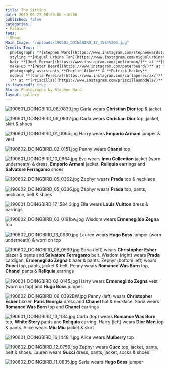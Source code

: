 ```yaml
---
title: The Sitting
date: 2019-06-27 08:30:00 +10:00
published: false
categories:
- Fashion
tags:
- Shoot
Main Image: "/uploads/190601_DOINGBIRD_17_1584%203.jpg"
Credits Text: |-
  photographs **[Stephen Ward](https://www.instagram.com/stephenwardstudio/)**
  styling **[Miguel Urbina Tan](https://www.instagram.com/miguelurbinatan/)**
  hair **[Joel Forman](https://www.instagram.com/joelforman/)** at **[Lion Artist Management](https://www.instagram.com/lionartistmanagement/)** using **[Davines](https://www.instagram.com/davines_australia/)** & **[Alan White Anthology](https://www.instagram.com/alanwhiteanthology/)**
  make-up **[Peter Beard](https://www.instagram.com/peterbeard/)** at **[The Artist Group](https://www.instagram.com/theartistgroup/)**
  photography assistants **Charlie Aiken** & **Patrick Mackey**
  models **[Carla Pereira](https://www.instagram.com/carlapereirax/)**, **[Harry Eland](https://www.instagram.com/harryeland1/)**, **[Eva Varlamova](https://www.instagram.com/evavarlamova/)**, **Lauren Brown** & **Ella** at **[IMG](https://www.instagram.com/imgmodels/)**, **Penny Capp** & **Zephyr** at **[Kult](https://www.instagram.com/kultaustralia/)**, **[Saria White](https://www.instagram.com/squatchnsoda/
  )** at **[Priscillas](https://www.instagram.com/priscillasmodels/)** and **Wisdom** at **[Chic Management](https://www.instagram.com/chic_management/)**
is featured?: true
Blurb: Photographs by Stephen Ward
layout: gallery
---
```


![190601_DOINGBIRD_08_0839.jpg](/uploads/190601_DOINGBIRD_08_0839.jpg)
Carla wears **Christian Dior** top & jacket

![190601_DOINGBIRD_09_0932.jpg](/uploads/190601_DOINGBIRD_09_0932.jpg)
Carla wears **Christian Dior** top, jacket, skirt & shoes

![190601_DOINGBIRD_01_0065.jpg](/uploads/190601_DOINGBIRD_01_0065.jpg)
Harry wears **Emporio Armani** jumper & vest

![190602_DOINGBIRD_02_0151.jpg](/uploads/190602_DOINGBIRD_02_0151.jpg)
Penny wears **Chanel** top

![190601_DOINGBIRD_10_0964.jpg](/uploads/190601_DOINGBIRD_10_0964.jpg)
Eva wears **Incu Collection** jacket (worn underneath) & dress, **Emporio Armani** jacket, **Reliquia** earrings and **Salvatore Ferragamo** shoes

![190602_DOINGBIRD_05_0362.jpg](/uploads/190602_DOINGBIRD_05_0362.jpg)
Zephyr wears **Prada** top & necklace

![190602_DOINGBIRD_05_0336.jpg](/uploads/190602_DOINGBIRD_05_0336.jpg)
Zephyr wears **Prada** top, pants, necklace, belt & shoes

![190601_DOINGBIRD_17_1584 3.jpg](/uploads/190601_DOINGBIRD_17_1584%203.jpg)
Ella wears **Louis Vuitton** dress & earrings

![190602_DOINGBIRD_03_0191bw.jpg](/uploads/190602_DOINGBIRD_03_0191bw.jpg)
Wisdom wears **Ermenegildo Zegna** top

![190602_DOINGBIRD_13_0930.jpg](/uploads/190602_DOINGBIRD_13_0930.jpg)
Lauren wears **Hugo Boss** jumper (worn underneath) & worn on top

![190602_DOINGBIRD_08_0569.jpg](/uploads/190602_DOINGBIRD_08_0569.jpg)
Saria (left) wears **Christopher Esber** blazer & pants and **Salvatore Ferragamo** belt. Wisdom (right) wears **Prada** cardigan, **Ermenegildo Zegna** blazer & pants. Zephyr (bottom left) wears **Gucci** top, pants, jacket & belt. Penny wears **Romance Was Born** top, **Chanel** pants & **Reliquia** earrings

![190601_DOINGBIRD_02_0145.jpg](/uploads/190601_DOINGBIRD_02_0145.jpg)
Harry wears **Ermenegildo Zegna** vest (worn on top) and **Hugo Boss** jumper

![190602_DOINGBIRD_06_0392BW.jpg](/uploads/190602_DOINGBIRD_06_0392BW.jpg)
Penny (left) wears **Christopher Esber** blazer, **Paris Georgia** dress and **Chanel** hat & necklace. Saria wears **Romance Was Born** top and **Chanel** earrings

![190601_DOINGBIRD_13_1184.jpg](/uploads/190601_DOINGBIRD_13_1184.jpg)
Carla (top) wears **Romance Was Born** top, **White Story** pants and **Reliquia** earring. Harry (left) wears **Dior Men** top & pants. Alice wears **Miu Miu** jacket & skirt

![190601_DOINGBIRD_16_1448 1.jpg](/uploads/190601_DOINGBIRD_16_1448%201.jpg)
Alice wears **Mulberry** top

![190602_DOINGBIRD_12_0759.jpg](/uploads/190602_DOINGBIRD_12_0759.jpg)
Zephyr wears **Gucc** top, jacket, pants, belt & shoes. Lauren wears **Gucci** dress, pants, jacket, socks & shoes

![190602_DOINGBIRD_11_0835.jpg](/uploads/190602_DOINGBIRD_11_0835.jpg)
Saria wears **Hugo Boss** jumper
